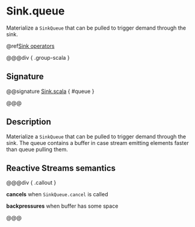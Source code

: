 # Sink.queue

Materialize a `SinkQueue` that can be pulled to trigger demand through the sink.

@ref[Sink operators](../index.md#sink-operators)

@@@div { .group-scala }

## Signature

@@signature [Sink.scala]($akka$/akka-stream/src/main/scala/akka/stream/scaladsl/Sink.scala) { #queue }

@@@

## Description

Materialize a `SinkQueue` that can be pulled to trigger demand through the sink. The queue contains
a buffer in case stream emitting elements faster than queue pulling them.


## Reactive Streams semantics


@@@div { .callout }

**cancels** when  `SinkQueue.cancel` is called

**backpressures** when buffer has some space

@@@

